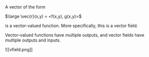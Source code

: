 A vector of the form

$\large \vec{r}(x,y) = <f(x,y), g(x,y)>$

is a vector-valued function. More specifically, this is a vector field.

Vector-valued functions have multiple outputs, and vector fields have multiple outputs and inputs.

![[vfield.png]]